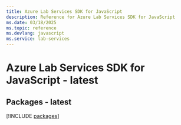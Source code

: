 ```yaml
---
title: Azure Lab Services SDK for JavaScript
description: Reference for Azure Lab Services SDK for JavaScript
ms.date: 03/18/2025
ms.topic: reference
ms.devlang: javascript
ms.service: lab-services
---
```

# Azure Lab Services SDK for JavaScript - latest
## Packages - latest
[!INCLUDE [packages](lab-services-index.md)]